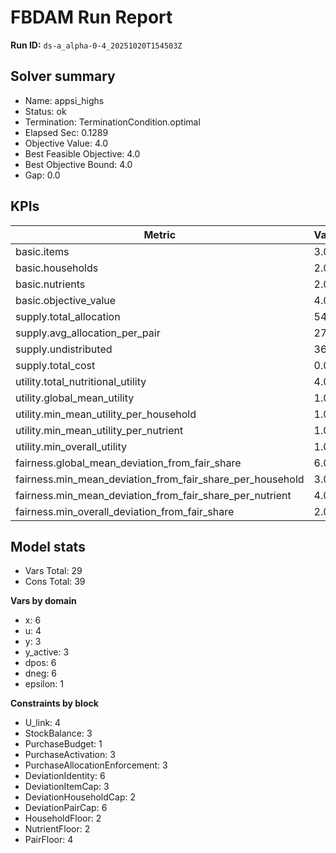 # FBDAM Run Report

**Run ID:** `ds-a_alpha-0-4_20251020T154503Z`

## Solver summary
- Name: appsi_highs
- Status: ok
- Termination: TerminationCondition.optimal
- Elapsed Sec: 0.1289
- Objective Value: 4.0
- Best Feasible Objective: 4.0
- Best Objective Bound: 4.0
- Gap: 0.0

## KPIs
| Metric | Value |
|---|---|
| basic.items | 3.0 |
| basic.households | 2.0 |
| basic.nutrients | 2.0 |
| basic.objective_value | 4.0 |
| supply.total_allocation | 54.0 |
| supply.avg_allocation_per_pair | 27.0 |
| supply.undistributed | 36.0 |
| supply.total_cost | 0.0 |
| utility.total_nutritional_utility | 4.0 |
| utility.global_mean_utility | 1.0 |
| utility.min_mean_utility_per_household | 1.0 |
| utility.min_mean_utility_per_nutrient | 1.0 |
| utility.min_overall_utility | 1.0 |
| fairness.global_mean_deviation_from_fair_share | 6.0 |
| fairness.min_mean_deviation_from_fair_share_per_household | 3.0 |
| fairness.min_mean_deviation_from_fair_share_per_nutrient | 4.0 |
| fairness.min_overall_deviation_from_fair_share | 2.0 |

## Model stats
- Vars Total: 29
- Cons Total: 39

**Vars by domain**
- x: 6
- u: 4
- y: 3
- y_active: 3
- dpos: 6
- dneg: 6
- epsilon: 1

**Constraints by block**
- U_link: 4
- StockBalance: 3
- PurchaseBudget: 1
- PurchaseActivation: 3
- PurchaseAllocationEnforcement: 3
- DeviationIdentity: 6
- DeviationItemCap: 3
- DeviationHouseholdCap: 2
- DeviationPairCap: 6
- HouseholdFloor: 2
- NutrientFloor: 2
- PairFloor: 4

